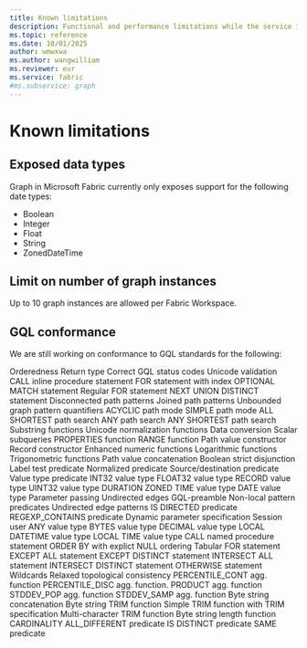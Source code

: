 ```yaml
---
title: Known limitations
description: Functional and performance limitations while the service is in preview.
ms.topic: reference
ms.date: 10/01/2025
author: wmwxwa
ms.author: wangwilliam
ms.reviewer: eur
ms.service: fabric
#ms.subservice: graph
---
```

# Known limitations

## Exposed data types

Graph in Microsoft Fabric currently only exposes support for the following date types:

- Boolean
- Integer
- Float
- String
- ZonedDateTime

## Limit on number of graph instances

Up to 10 graph instances are allowed per Fabric Workspace.

## GQL conformance

We are still working on conformance to GQL standards for the following:

Orderedness
Return type
Correct GQL status codes
Unicode validation
CALL inline procedure statement
FOR statement with index
OPTIONAL MATCH statement
Regular FOR statement
NEXT
UNION DISTINCT statement
Disconnected path patterns
Joined path patterns
Unbounded graph pattern quantifiers
ACYCLIC path mode
SIMPLE path mode
ALL SHORTEST path search
ANY path search
ANY SHORTEST path search
Substring functions
Unicode normalization functions
Data conversion
Scalar subqueries
PROPERTIES function
RANGE function
Path value constructor
Record constructor
Enhanced numeric functions
Logarithmic functions
Trigonometric functions
Path value concatenation
Boolean strict disjunction
Label test predicate
Normalized predicate
Source/destination predicate
Value type predicate
INT32 value type
FLOAT32 value type
RECORD value type
UINT32 value type
DURATION
ZONED TIME value type
DATE value type
Parameter passing
Undirected edges
GQL-preamble
Non-local pattern predicates
Undirected edge patterns
IS DIRECTED predicate
REGEXP_CONTAINS predicate
Dynamic parameter specification
Session user
ANY value type
BYTES value type
DECIMAL value type
LOCAL DATETIME value type
LOCAL TIME value type
CALL named procedure statement
ORDER BY with explict NULL ordering
Tabular FOR statement
EXCEPT ALL statement
EXCEPT DISTINCT statement
INTERSECT ALL statement
INTERSECT DISTINCT statement
OTHERWISE statement
Wildcards
Relaxed topological consistency
PERCENTILE_CONT agg. function
PERCENTILE_DISC agg. function.
PRODUCT agg. function
STDDEV_POP agg. function
STDDEV_SAMP agg. function
Byte string concatenation
Byte string TRIM function
Simple TRIM function with TRIM specification
Multi-character TRIM function
Byte string length function
CARDINALITY
ALL_DIFFERENT predicate
IS DISTINCT predicate
SAME predicate



